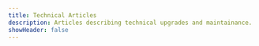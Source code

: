 ```yaml
---
title: Technical Articles
description: Articles describing technical upgrades and maintainance.
showHeader: false
---
```

